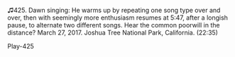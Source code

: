 ♫425. Dawn singing: He warms up by repeating one song type over and
over, then with seemingly more enthusiasm resumes at 5:47, after a
longish pause, to alternate two different songs. Hear the common
poorwill in the distance? March 27, 2017. Joshua Tree National Park,
California. (22:35)

Play-425
